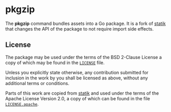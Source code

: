 # pkgzip

The **pkgzip** command bundles assets into a Go package.
It is a fork of [statik] that changes the API of the package to not require
import side effects.


## License

The package may be used under the terms of the BSD 2-Clause License a copy of
which may be found in the [`LICENSE`] file.

Unless you explicitly state otherwise, any contribution submitted for inclusion
in the work by you shall be licensed as above, without any additional terms or
conditions.

Parts of this work are copied from [statik] and used under the terms of the
Apache License Version 2.0, a copy of which can be found in the file
[`LICENSE.apache`].

[statik]: https://github.com/rakyll/statik
[`go generate`]: https://golang.org/pkg/cmd/go/#hdr-Generate_Go_files_by_processing_source
[`LICENSE`]: ./LICENSE
[`LICENSE.apache`]: ./LICENSE.apache
